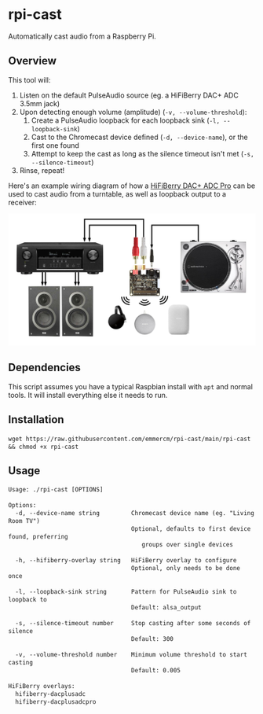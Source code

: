 # rpi-cast

Automatically cast audio from a Raspberry Pi.

## Overview

This tool will:

1. Listen on the default PulseAudio source (eg. a HiFiBerry DAC+ ADC 3.5mm jack)
2. Upon detecting enough volume (amplitude) (`-v, --volume-threshold`):
    1. Create a PulseAudio loopback for each loopback sink (`-l, --loopback-sink`)
    2. Cast to the Chromecast device defined (`-d, --device-name`), or the first one found
    3. Attempt to keep the cast as long as the silence timeout isn't met (`-s, --silence-timeout`)
3. Rinse, repeat!

Here's an example wiring diagram of how a [HiFiBerry DAC+ ADC Pro](https://www.hifiberry.com/shop/boards/hifiberry-dac-adc-pro/) can be used to cast audio from a turntable, as well as loopback output to a receiver:

![Diagram](./diagram.jpg)

## Dependencies

This script assumes you have a typical Raspbian install with `apt` and normal tools. It will install everything else it needs to run.

## Installation

```shell
wget https://raw.githubusercontent.com/emmercm/rpi-cast/main/rpi-cast && chmod +x rpi-cast
```

## Usage

```text
Usage: ./rpi-cast [OPTIONS]

Options:
  -d, --device-name string         Chromecast device name (eg. "Living Room TV")
                                   Optional, defaults to first device found, preferring
                                      groups over single devices

  -h, --hifiberry-overlay string   HiFiBerry overlay to configure
                                   Optional, only needs to be done once

  -l, --loopback-sink string       Pattern for PulseAudio sink to loopback to
                                   Default: alsa_output

  -s, --silence-timeout number     Stop casting after some seconds of silence
                                   Default: 300

  -v, --volume-threshold number    Minimum volume threshold to start casting
                                   Default: 0.005

HiFiBerry overlays:
  hifiberry-dacplusadc
  hifiberry-dacplusadcpro
```
